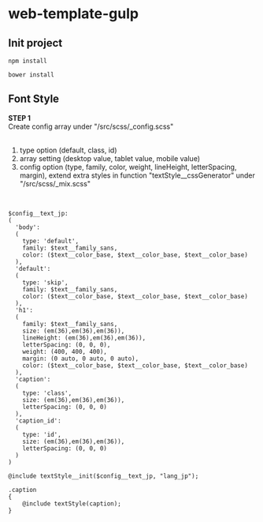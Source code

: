# web-template-gulp

## Init project

```
npm install
```

```
bower install
```

## Font Style

<p>
<b>STEP 1</b><br/>
Create config array under "/src/scss/_config.scss"<br/>
<br/>
<ol>
  <li>type option (default, class, id)</li>
  <li>array setting (desktop value, tablet value, mobile value)</li>
  <li>config option (type, family, color, weight, lineHeight, letterSpacing, margin), extend extra styles in function "textStyle__cssGenerator" under "/src/scss/_mix.scss" </li>
</ol>
</p>

<br/>

```
$config__text_jp:
(
  'body':
  (
    type: 'default',
    family: $text__family_sans,
    color: ($text__color_base, $text__color_base, $text__color_base)
  ),
  'default':
  (
    type: 'skip',
    family: $text__family_sans,
    color: ($text__color_base, $text__color_base, $text__color_base)
  ),
  'h1':
  (
    family: $text__family_sans,
    size: (em(36),em(36),em(36)),
    lineHeight: (em(36),em(36),em(36)),
    letterSpacing: (0, 0, 0),
    weight: (400, 400, 400),
    margin: (0 auto, 0 auto, 0 auto),
    color: ($text__color_base, $text__color_base, $text__color_base)
  ),
  'caption':
  (
    type: 'class',
    size: (em(36),em(36),em(36)),
    letterSpacing: (0, 0, 0)
  ),
  'caption_id':
  (
    type: 'id',
    size: (em(36),em(36),em(36)),
    letterSpacing: (0, 0, 0)
  )
)
```

```
@include textStyle__init($config__text_jp, "lang_jp");
```

```
.caption
{
	@include textStyle(caption);
}
```
